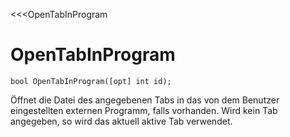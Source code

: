 <<<OpenTabInProgram
# OpenTabInProgram

```fnpreview
bool OpenTabInProgram([opt] int id);
```
Öffnet die Datei des angegebenen Tabs in das von dem Benutzer eingestellten externen Programm, falls vorhanden. Wird kein Tab angegeben, so wird das aktuell aktive Tab verwendet.